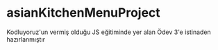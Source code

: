 # asianKitchenMenuProject
 Kodluyoruz'un vermiş olduğu JS eğitiminde yer alan Ödev 3'e istinaden hazırlanmıştır

